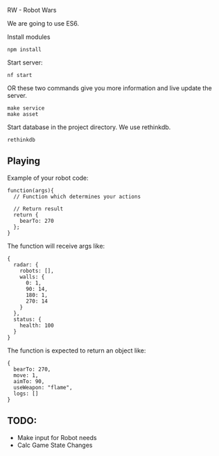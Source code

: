 RW - Robot Wars

We are going to use ES6.

Install modules

```
npm install
```

Start server:

```
nf start
```

OR these two commands give you more information and live update the server.

```
make service
make asset
```

Start database in the project directory. We use rethinkdb.
```
rethinkdb
```

## Playing

Example of your robot code:

```
function(args){
  // Function which determines your actions

  // Return result
  return {
    bearTo: 270
  }; 
}
```

The function will receive args like:

```
{
  radar: {
    robots: [],
    walls: {
      0: 1,
      90: 14,
      180: 1,
      270: 14
    }
  },
  status: {
    health: 100
  } 
}
```

The function is expected to return an object like:

```
{
  bearTo: 270,
  move: 1,
  aimTo: 90,
  useWeapon: "flame",
  logs: []
}
```

## TODO:

- Make input for Robot needs
- Calc Game State Changes


